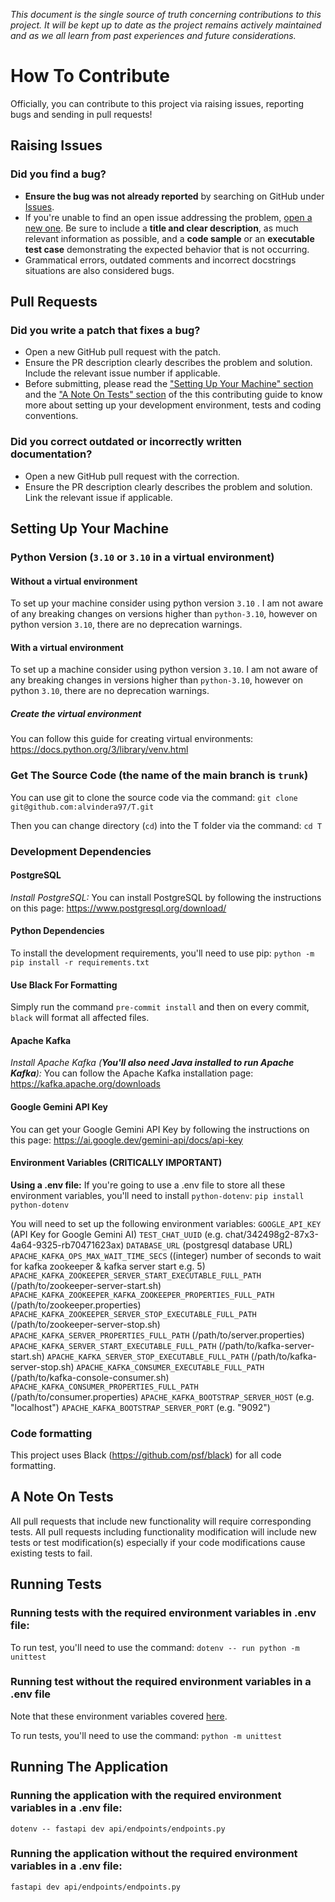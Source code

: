 _This document is the single source of truth concerning contributions to this project. It will be kept up to date as the project remains actively maintained and as we all learn from past experiences and future considerations._
# How To Contribute
Officially, you can contribute to this project via raising issues, reporting bugs and sending in pull requests!
## Raising Issues
### **Did you find a bug?**
- **Ensure the bug was not already reported** by searching on GitHub under [Issues](https://github.com/alvindera97/T/issues).
- If you're unable to find an open issue addressing the problem, [open a new one](https://github.com/alvindera97/T/issues/new). Be sure to include a **title and clear description**, as much relevant information as possible, and a **code sample** or an **executable test case** demonstrating the expected behavior that is not occurring.
- Grammatical errors, outdated comments and incorrect docstrings situations are also considered bugs. 
## Pull Requests
### **Did you write a patch that fixes a bug?**
- Open a new GitHub pull request with the patch.
- Ensure the PR description clearly describes the problem and solution. Include the relevant issue number if applicable.
- Before submitting, please read the ["Setting Up Your Machine" section](https://github.com/alvindera97/T/blob/trunk/CONTRIBUTING.md#setting-up-your-machine) and the  ["A Note On Tests" section](https://github.com/alvindera97/T/blob/trunk/CONTRIBUTING.md#a-note-on-tests) of the this contributing guide to know more about setting up your development environment, tests and coding conventions.
### **Did you correct outdated or incorrectly written documentation**?
- Open a new GitHub pull request with the correction.
- Ensure the PR description clearly describes the problem and solution. Link the relevant issue if applicable.
## Setting Up Your Machine
### Python Version (`3.10` or `3.10` **in a virtual environment**)
#### Without a virtual environment
To set up your machine consider using python version `3.10` . I am not aware of any breaking changes on versions higher than `python-3.10`, however on python version `3.10`, there are no deprecation warnings. 
#### With a virtual environment
To set up a machine consider using python version `3.10`. I am not aware of any breaking changes in versions higher than `python-3.10`, however on python `3.10`, there are no deprecation warnings. 
##### Create the virtual environment
You can follow this guide for creating virtual environments: 
https://docs.python.org/3/library/venv.html

### Get The Source Code (the name of the main branch is `trunk`)
You can use git to clone the source code via the command:
`git clone git@github.com:alvindera97/T.git`

Then you can change directory (`cd`) into the T folder via the command: 
`cd T`
### Development Dependencies 
#### PostgreSQL
*Install PostgreSQL:*
You can install PostgreSQL by following the instructions on this page: https://www.postgresql.org/download/
#### Python Dependencies
To install the development requirements, you'll need to use pip:
`python -m pip install -r requirements.txt`
#### Use Black For Formatting
Simply run the command `pre-commit install` and then on every commit, `black` will format all affected files.
#### Apache Kafka 
*Install Apache Kafka (**You'll also need Java installed to run Apache Kafka**):*
You can follow the Apache Kafka installation page: https://kafka.apache.org/downloads
#### Google Gemini API Key
You can get your Google Gemini API Key by following the instructions on this page: https://ai.google.dev/gemini-api/docs/api-key
#### Environment Variables (CRITICALLY IMPORTANT)
**Using a .env file:**
If you're going to use a .env file to store all these environment variables, you'll need to install `python-dotenv`: 
`pip install python-dotenv`

You will need to set up the following environment variables:
`GOOGLE_API_KEY` (API Key for Google Gemini AI)
`TEST_CHAT_UUID` (e.g. chat/342498g2-87x3-4a64-9325-rb70471623ax)
`DATABASE_URL` (postgresql database URL)
`APACHE_KAFKA_OPS_MAX_WAIT_TIME_SECS` ((integer) number of seconds to wait for kafka zookeeper & kafka server start e.g. 5)
`APACHE_KAFKA_ZOOKEEPER_SERVER_START_EXECUTABLE_FULL_PATH` (/path/to/zookeeper-server-start.sh)
`APACHE_KAFKA_ZOOKEEPER_KAFKA_ZOOKEEPER_PROPERTIES_FULL_PATH` (/path/to/zookeeper.properties)
`APACHE_KAFKA_ZOOKEEPER_SERVER_STOP_EXECUTABLE_FULL_PATH` (/path/to/zookeeper-server-stop.sh)
`APACHE_KAFKA_SERVER_PROPERTIES_FULL_PATH` (/path/to/server.properties)
`APACHE_KAFKA_SERVER_START_EXECUTABLE_FULL_PATH` (/path/to/kafka-server-start.sh)
`APACHE_KAFKA_SERVER_STOP_EXECUTABLE_FULL_PATH` (/path/to/kafka-server-stop.sh)
`APACHE_KAFKA_CONSUMER_EXECUTABLE_FULL_PATH` (/path/to/kafka-console-consumer.sh)
`APACHE_KAFKA_CONSUMER_PROPERTIES_FULL_PATH` (/path/to/consumer.properties)
`APACHE_KAFKA_BOOTSTRAP_SERVER_HOST` (e.g. "localhost")
`APACHE_KAFKA_BOOTSTRAP_SERVER_PORT` (e.g. "9092")

### Code formatting
This project uses Black (https://github.com/psf/black) for all code formatting. 

## A Note On Tests
All pull requests that include new functionality will require corresponding tests. All pull requests including functionality modification will include new tests or test modification(s) especially if your code modifications cause existing tests to fail.

## Running Tests
### Running tests with the required environment variables in .env file:
To run test, you'll need to use the command: 
`dotenv -- run python -m unittest`

### Running test without the required environment variables in a .env file
Note that these environment variables covered [here](https://github.com/alvindera97/T/blob/trunk/CONTRIBUTING.md#environment-variables-critically-important).

To run tests, you'll need to use the command:
`python -m unittest`

## Running The Application
### Running the application with the required environment variables in a .env file:
`dotenv -- fastapi dev api/endpoints/endpoints.py`

### Running the application without the required environment variables in a .env file:
`fastapi dev api/endpoints/endpoints.py`